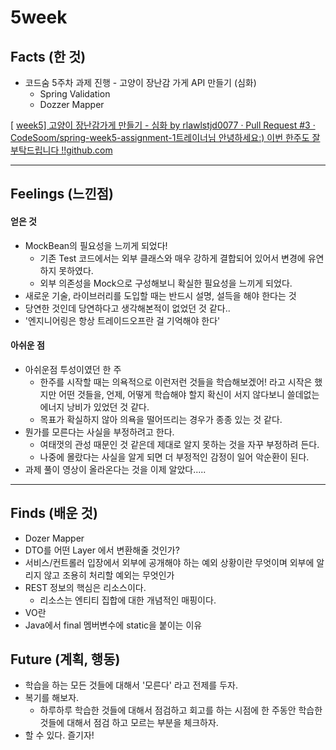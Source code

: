 # 5week

## Facts (한 것)

- 코드숨 5주차 과제 진행 - 고양이 장난감 가게 API 만들기 (심화)
  - Spring Validation
  - Dozzer Mapper

[ [week5\] 고양이 장난감가게 만들기 - 심화 by rlawlstjd0077 · Pull Request #3 · CodeSoom/spring-week5-assignment-1트레이너님 안녕하세요:) 이번 한주도 잘 부탁드립니다 !!github.com](https://github.com/CodeSoom/spring-week5-assignment-1/pull/3)

------

## Feelings (느낀점)

#### 얻은 것

- MockBean의 필요성을 느끼게 되었다!
  - 기존 Test 코드에서는 외부 클래스와 매우 강하게 결합되어 있어서 변경에 유연하지 못하였다.
  - 외부 의존성을 Mock으로 구성해보니 확실한 필요성을 느끼게 되었다.
-  새로운 기술, 라이브러리를 도입할 때는 반드시 설명, 설득을 해야 한다는 것
  - 당연한 것인데 당연하다고 생각해본적이 없었던 것 같다..
- '엔지니어링은 항상 트레이드오프란 걸 기억해야 한다'

#### 아쉬운 점

- 아쉬운점 투성이였던 한 주
  - 한주를 시작할 때는 의욕적으로 이런저런 것들을 학습해보겠어! 라고 시작은 했지만 어떤 것들을, 언제, 어떻게 학습해야 할지 확신이 서지 않다보니 쓸데없는 에너지 낭비가 있었던 것 같다.
  - 목표가 확실하지 않아 의욕을 떨어뜨리는 경우가 종종 있는 것 같다.
- 뭔가를 모른다는 사실을 부정하려고 한다.
  - 여태껏의 관성 때문인 것 같은데 제대로 알지 못하는 것을 자꾸 부정하려 든다. 
  - 나중에 몰랐다는 사실을 알게 되면 더 부정적인 감정이 일어 악순환이 된다. 
- 과제 풀이 영상이 올라온다는 것을 이제 알았다.....

------

## Finds (배운 것)

- Dozer Mapper
- DTO를 어떤 Layer 에서 변환해줄 것인가?
- 서비스/컨트롤러 입장에서 외부에 공개해야 하는 예외 상황이란 무엇이며 외부에 알리지 않고 조용히 처리할 예외는 무엇인가
- REST 정보의 핵심은 리소스이다. 
  - 리소스는 엔티티 집합에 대한 개념적인 매핑이다.
- VO란
- Java에서 final 멤버변수에 static을 붙이는 이유

##  

## Future (계획, 행동)

- 학습을 하는 모든 것들에 대해서 '모른다' 라고 전제를 두자. 
- 복기를 해보자. 
  - 하루하루 학습한 것들에 대해서 점검하고 회고를 하는 시점에 한 주동안 학습한 것들에 대해서 점검 하고 모르는 부분을 체크하자.
- 할 수 있다. 즐기자!